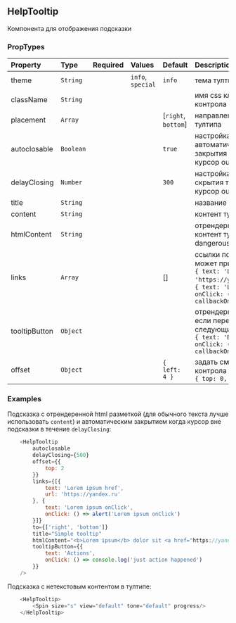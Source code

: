 HelpTooltip
---------------
Компонента для отображения подсказки

### PropTypes
| Property     | Type       | Required | Values | Default | Description |
| :---         | :---       | :---     | :---   | :---    | :---        |
| theme        | `String`   |          | `info`, `special` | `info`     | тема тултипа |
| className    | `String`   |          |        |         | имя css класса для контрола |
| placement    | `Array`    |          |        | [`right`, `bottom`] | направления открытия тултипа |
| autoclosable | `Boolean`  |          |        | `true`  | настройка автоматического закрытия тултипа если курсор outside |
| delayClosing | `Number`   |          |        | `300`   | настройка задержки скрытия тултипа если курсор outside |
| title        | `String`   |          |        |         | название в тултипе |
| content      | `String`   |          |        |         | контент тултипа |
| htmlContent  | `String`   |          |        |         | отрендерится html контент тултипа через dangerouslySetInnerHTML |
| links        | `Array`    |          |        | []      | ссылки под контентом, может принимать  <br/> ```{ text: 'Link 1', href: 'https://yandex.ru'}``` или  <br/> ```{ text: 'Link 2', onClick: () => callbackOnLinkClick() }``` |
| tooltipButton| `Object`   |          |        |         | отрендерится кнопка если передан следующий объект <br/> ```{ text: 'Button', onClick: () => callbackOnClick() }``` |
| offset       | `Object`   |          |        | ```{ left: 4 }``` | задать смещение контрола <br/> ```{ top: 0, left: 0 }``` |

### Examples

Подсказка с отрендеренной html разметкой (для обычного текста лучше использовать `content`) и автоматическим закрытием когда курсор вне подсказки в течение `delayClosing`:
```js
    <HelpTooltip
        autoclosable
        delayClosing={500}
        offset={{
            top: 2
        }}
        links={[{
            text: 'Lorem ipsum href',
            url: 'https://yandex.ru'
        }, {
            text: 'Lorem ipsum onClick',
            onClick: () => alert('Lorem ipsum onClick')
        }]}
        to={['right', 'bottom']}
        title="Simple tooltip"
        htmlContent="<b>Lorem ipsum</b> dolor sit <a href="https://yandex.ru" target="_blank">amet</a>, at scelerisque suspendisse"
        tooltipButton={{
            text: 'Actions',
            onClick: () => console.log('just action happened')
        }}
    />
```

Подсказка с нетекстовым контентом в тултипе:
```js
    <HelpTooltip>
        <Spin size="s" view="default" tone="default" progress/>
    </HelpTooltip>
```

